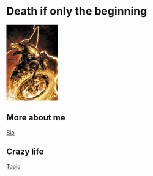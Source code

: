 # Death if only the beginning
![Bad Day](th.jpg)
## More about me
[Bio](GonzoBFMC.github.io/bio.html)
## Crazy life
[Topic](GonzoBFMC.github.io/topic.html)
